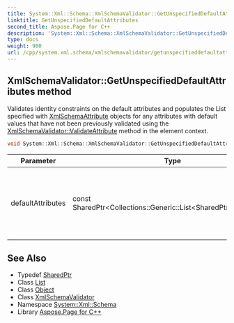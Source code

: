 ```yaml
---
title: System::Xml::Schema::XmlSchemaValidator::GetUnspecifiedDefaultAttributes method
linktitle: GetUnspecifiedDefaultAttributes
second_title: Aspose.Page for C++
description: 'System::Xml::Schema::XmlSchemaValidator::GetUnspecifiedDefaultAttributes method. Validates identity constraints on the default attributes and populates the List specified with XmlSchemaAttribute objects for any attributes with default values that have not been previously validated using the XmlSchemaValidator::ValidateAttribute method in the element context in C++.'
type: docs
weight: 900
url: /cpp/system.xml.schema/xmlschemavalidator/getunspecifieddefaultattributes/
---
```

## XmlSchemaValidator::GetUnspecifiedDefaultAttributes method


Validates identity constraints on the default attributes and populates the List specified with [XmlSchemaAttribute](../../xmlschemaattribute/) objects for any attributes with default values that have not been previously validated using the [XmlSchemaValidator::ValidateAttribute](../validateattribute/) method in the element context.

```cpp
void System::Xml::Schema::XmlSchemaValidator::GetUnspecifiedDefaultAttributes(const SharedPtr<Collections::Generic::List<SharedPtr<Object>>> &defaultAttributes)
```


| Parameter | Type | Description |
| --- | --- | --- |
| defaultAttributes | const SharedPtr\<Collections::Generic::List\<SharedPtr\<Object\>\>\>\& | A List to populate with [XmlSchemaAttribute](../../xmlschemaattribute/) objects for any attributes not yet encountered during validation in the element context. |

## See Also

* Typedef [SharedPtr](../../../system/sharedptr/)
* Class [List](../../../system.collections.generic/list/)
* Class [Object](../../../system/object/)
* Class [XmlSchemaValidator](../)
* Namespace [System::Xml::Schema](../../)
* Library [Aspose.Page for C++](../../../)
